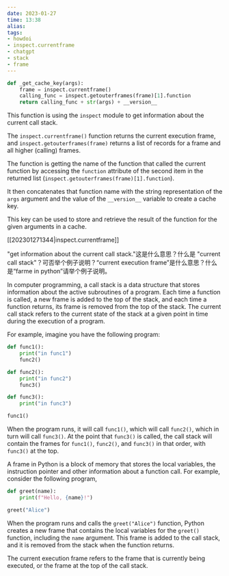 ```yaml
---
date: 2023-01-27
time: 13:38
alias: 
tags: 
- howdoi
- inspect.currentframe
- chatgpt
- stack
- frame
---
```


```python
def _get_cache_key(args):  
    frame = inspect.currentframe()  
    calling_func = inspect.getouterframes(frame)[1].function  
    return calling_func + str(args) + __version__
```

This function is using the `inspect` module to get information about the current call stack. 

The `inspect.currentframe()` function returns the current execution frame, and `inspect.getouterframes(frame)` returns a list of records for a frame and all higher (calling) frames. 

The function is getting the name of the function that called the current function by accessing the `function` attribute of the second item in the returned list (`inspect.getouterframes(frame)[1].function`). 

It then concatenates that function name with the string representation of the `args` argument and the value of the `__version__` variable to create a cache key. 

This key can be used to store and retrieve the result of the function for the given arguments in a cache.

[[202301271344|inspect.currentframe]] 

"get information about the current call stack."这是什么意思？什么是 "current call stack"？可否举个例子说明？“current execution frame”是什么意思？什么是“farme in python”请举个例子说明。

In computer programming, a call stack is a data structure that stores information about the active subroutines of a program. Each time a function is called, a new frame is added to the top of the stack, and each time a function returns, its frame is removed from the top of the stack. The current call stack refers to the current state of the stack at a given point in time during the execution of a program.

For example, imagine you have the following program:

```python
def func1():
    print("in func1")
    func2()

def func2():
    print("in func2")
    func3()

def func3():
    print("in func3")

func1()

```

When the program runs, it will call `func1()`, which will call `func2()`, which in turn will call `func3()`. At the point that `func3()` is called, the call stack will contain the frames for `func1()`, `func2()`, and `func3()` in that order, with `func3()` at the top.

A frame in Python is a block of memory that stores the local variables, the instruction pointer and other information about a function call. For example, consider the following program,


```python
def greet(name):
    print(f"Hello, {name}!")

greet("Alice")
```

When the program runs and calls the `greet("Alice")` function, Python creates a new frame that contains the local variables for the `greet()` function, including the `name` argument. This frame is added to the call stack, and it is removed from the stack when the function returns.

The current execution frame refers to the frame that is currently being executed, or the frame at the top of the call stack.